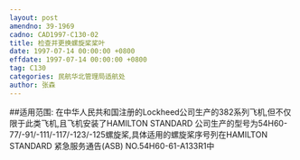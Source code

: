```yaml
---
layout: post
amendno: 39-1969
cadno: CAD1997-C130-02
title: 检查并更换螺旋桨桨叶
date: 1997-07-14 00:00:00 +0800
effdate: 1997-07-14 00:00:00 +0800
tag: C130
categories: 民航华北管理局适航处
author: 张森
---
```


##适用范围:
在中华人民共和国注册的Lockheed公司生产的382系列飞机,但不仅限于此类飞机,且飞机安装了HAMILTON STANDARD 公司生产的型号为54H60-77/-91/-111/-117/-123/-125螺旋桨,具体适用的螺旋桨序号列在HAMILTON  STANDARD 紧急服务通告(ASB) NO.54H60-61-A133R1中

